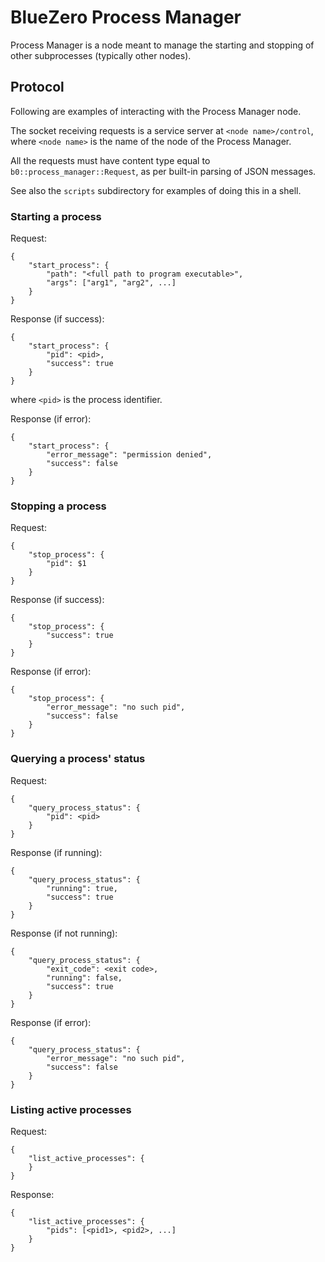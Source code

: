 # BlueZero Process Manager

Process Manager is a node meant to manage the starting and stopping of other
subprocesses (typically other nodes).

## Protocol

Following are examples of interacting with the Process Manager node.

The socket receiving requests is a service server at `<node name>/control`, where
`<node name>` is the name of the node of the Process Manager.

All the requests must have content type equal to `b0::process_manager::Request`, as
per built-in parsing of JSON messages.

See also the `scripts` subdirectory for examples of doing this in a shell.

### Starting a process

Request:

```
{
    "start_process": {
        "path": "<full path to program executable>",
        "args": ["arg1", "arg2", ...]
    }
}
```

Response (if success):

```
{
    "start_process": {
        "pid": <pid>,
        "success": true
    }
}
```

where `<pid>` is the process identifier.

Response (if error):

```
{
    "start_process": {
        "error_message": "permission denied",
        "success": false
    }
}
```

### Stopping a process

Request:

```
{
    "stop_process": {
        "pid": $1
    }
}
```

Response (if success):

```
{
    "stop_process": {
        "success": true
    }
}
```

Response (if error):

```
{
    "stop_process": {
        "error_message": "no such pid",
        "success": false
    }
}
```

### Querying a process' status

Request:

```
{
    "query_process_status": {
        "pid": <pid>
    }
}
```

Response (if running):

```
{
    "query_process_status": {
        "running": true,
        "success": true
    }
}
```

Response (if not running):

```
{
    "query_process_status": {
        "exit_code": <exit code>,
        "running": false,
        "success": true
    }
}
```

Response (if error):

```
{
    "query_process_status": {
        "error_message": "no such pid",
        "success": false
    }
}
```

### Listing active processes

Request:

```
{
    "list_active_processes": {
    }
}
```

Response:

```
{
    "list_active_processes": {
        "pids": [<pid1>, <pid2>, ...]
    }
}
```

